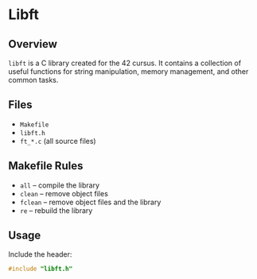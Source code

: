 # Libft

## Overview
`libft` is a C library created for the 42 cursus. It contains a collection of useful functions for string manipulation, memory management, and other common tasks.

## Files
- `Makefile`  
- `libft.h`  
- `ft_*.c` (all source files)

## Makefile Rules
- `all` – compile the library  
- `clean` – remove object files  
- `fclean` – remove object files and the library  
- `re` – rebuild the library  

## Usage
Include the header:

```c
#include "libft.h"

